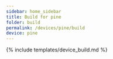 ```yaml
---
sidebar: home_sidebar
title: Build for pine
folder: build
permalink: /devices/pine/build
device: pine
---
```

{% include templates/device_build.md %}
